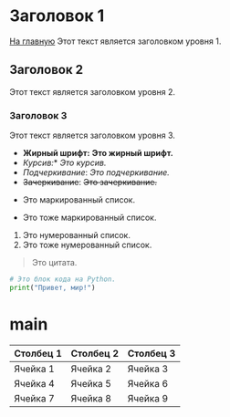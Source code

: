 # Заголовок 1
[На главную](/#main)
Этот текст является заголовком уровня 1.

## Заголовок 2

Этот текст является заголовком уровня 2.

### Заголовок 3

Этот текст является заголовком уровня 3.

* **Жирный шрифт:** **Это жирный шрифт.**
* *Курсив:** *Это курсив.*
* _Подчеркивание_: _Это подчеркивание._
* ~~Зачеркивание~~: ~~Это зачеркивание.~~

- Это маркированный список.
* Это тоже маркированный список.

1. Это нумерованный список.
2. Это тоже нумерованный список.

> Это цитата.

```python
# Это блок кода на Python.
print("Привет, мир!")
```
# main
| Столбец 1| Столбец 2| Столбец 3|
|----------|----------|----------|
| Ячейка 1 | Ячейка 2 | Ячейка 3 |
| Ячейка 4 | Ячейка 5 | Ячейка 6 |
| Ячейка 7 | Ячейка 8 | Ячейка 9 |

